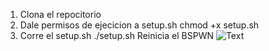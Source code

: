 1) Clona el repocitorio
2) Dale permisos de ejecicion a setup.sh
chmod +x setup.sh
3) Corre el setup.sh
./setup.sh
Reinicia el BSPWN
![Text](https://raw.githubusercontent.com/ThePunkster/dotfileVampire/main/screenshot.png)

